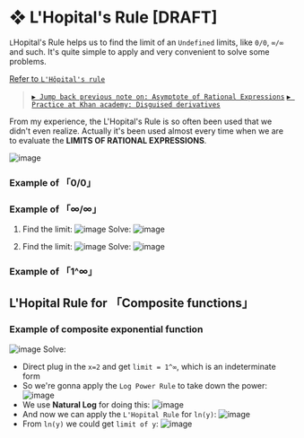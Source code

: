 #  ❖ L'Hopital's Rule [DRAFT]

`L`Hopital's Rule helps us to find the limit of an `Undefined` limits, like `0/0`, `∞/∞` and such.
It's quite simple to apply and very convenient to solve some problems.

[Refer to `L'Hôpital's rule`](https://en.wikipedia.org/wiki/L%27H%C3%B4pital%27s_rule)

> [`▶ Jump back previous note on: Asymptote of Rational Expressions`](https://github.com/solomonxie/solomonxie.github.io/issues/44#issuecomment-374894945)
[`▶ Practice at Khan academy: Disguised derivatives`](https://www.khanacademy.org/math/ap-calculus-bc?t=practice)

From my experience, the L'Hopital's Rule is so often been used that we didn't even realize. Actually it's been used almost every time when we are to evaluate the **LIMITS OF RATIONAL EXPRESSIONS**.


![image](https://user-images.githubusercontent.com/14041622/46206943-2e87f300-c358-11e8-8d98-3edc1684ca99.png)


### Example of 「0/0」

### Example of 「∞/∞」
1. Find the limit:
![image](https://user-images.githubusercontent.com/14041622/40541839-161e29bc-6050-11e8-8847-f627079e4f7e.png)
Solve:
![image](https://user-images.githubusercontent.com/14041622/40541894-46865052-6050-11e8-8124-5bfac0cf2141.png)

2. Find the limit:
![image](https://user-images.githubusercontent.com/14041622/40541969-9f1617f2-6050-11e8-9a73-8fa268b14f35.png)
Solve:
![image](https://user-images.githubusercontent.com/14041622/40541992-b64715b6-6050-11e8-9627-bb49ea149954.png)


### Example of 「1^∞」



## L'Hopital Rule for 「Composite functions」

### Example of composite exponential function
![image](https://user-images.githubusercontent.com/14041622/46206901-187a3280-c358-11e8-996b-19f095b40bd8.png)
Solve:
- Direct plug in the `x=2` and get `limit = 1^∞`, which is an indeterminate form
- So we're gonna apply the `Log Power Rule` to take down the power:
![image](https://user-images.githubusercontent.com/14041622/46207221-2aa8a080-c359-11e8-8080-107a97cda923.png)
- We use **Natural Log** for doing this:
![image](https://user-images.githubusercontent.com/14041622/46207262-54fa5e00-c359-11e8-9131-0723617dc762.png)
- And now we can apply the `L'Hopital Rule` for `ln(y)`:
![image](https://user-images.githubusercontent.com/14041622/46207374-c2a68a00-c359-11e8-9d56-9258684685ac.png)
- From `ln(y)` we could get `limit of y`:
![image](https://user-images.githubusercontent.com/14041622/46207493-292ba800-c35a-11e8-9265-9fa718af66d4.png)


